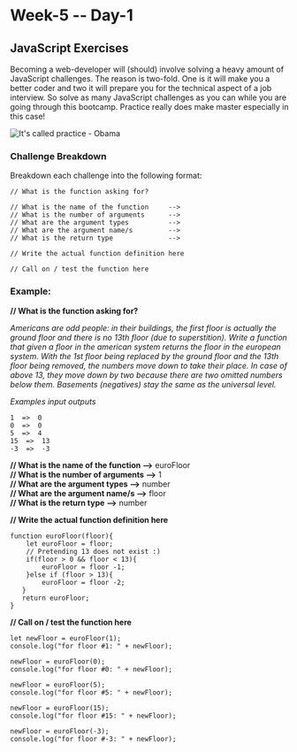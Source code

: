 # Week-5 -- Day-1

## JavaScript Exercises

Becoming a web-developer will (should) involve solving a heavy amount of JavaScript challenges. The reason is two-fold. One is it will make you a better coder and two it will prepare you for the technical aspect of a job interview. So solve as many JavaScript challenges as you can while you are going through this bootcamp. Practice really does make master especially in this case!

![It's called practice - Obama](https://media.giphy.com/media/l0HlzD5PQGJYZ0Szu/giphy.gif)

### Challenge Breakdown

Breakdown each challenge into the following format:

    // What is the function asking for?

    // What is the name of the function     -->     
    // What is the number of arguments      -->    
    // What are the argument types          -->      
    // What are the argument name/s         -->      
    // What is the return type              -->     

    // Write the actual function definition here  

    // Call on / test the function here  


### Example:

**// What is the function asking for?**

*Americans are odd people: in their buildings, the first floor is actually the ground floor and there is no 13th floor (due to superstition).
Write a function that given a floor in the american system returns the floor in the european system.
With the 1st floor being replaced by the ground floor and the 13th floor being removed, the numbers move down to take their place. In case of above 13, they move down by two because there are two omitted numbers below them.
Basements (negatives) stay the same as the universal level.*

*Examples input outputs*

```
1  =>  0
0  =>  0
5  =>  4
15  =>  13
-3  =>  -3
```

**// What is the name of the function       -->** euroFloor     
**// What is the number of arguments     -->** 1    
**// What are the argument types             -->**  number    
**// What are the argument name/s         -->**  floor    
**// What is the return type                        -->**  number


**// Write the actual function definition here**

    function euroFloor(floor){
    	let euroFloor = floor;
    	// Pretending 13 does not exist :)
    	if(floor > 0 && floor < 13){
    		euroFloor = floor -1;
    	}else if (floor > 13){
	    	euroFloor = floor -2;
       }
       return euroFloor;
    }

**// Call on / test the function here**

    let newFloor = euroFloor(1);
    console.log("for floor #1: " + newFloor);

    newFloor = euroFloor(0);
    console.log("for floor #0: " + newFloor);

    newFloor = euroFloor(5);
    console.log("for floor #5: " + newFloor);

    newFloor = euroFloor(15);
    console.log("for floor #15: " + newFloor);

    newFloor = euroFloor(-3);
    console.log("for floor #-3: " + newFloor);
